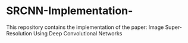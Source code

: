 # SRCNN-Implementation-
This repository contains the implementation of the paper: Image Super-Resolution Using Deep Convolutional Networks
